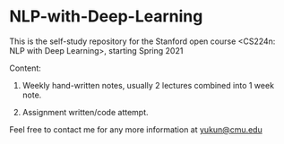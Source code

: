 # NLP-with-Deep-Learning

This is the self-study repository for the Stanford open course <CS224n: NLP with Deep Learning>, starting Spring 2021

Content: 

1. Weekly hand-written notes, usually 2 lectures combined into 1 week note.

2. Assignment written/code attempt.

Feel free to contact me for any more information at yukun@cmu.edu
